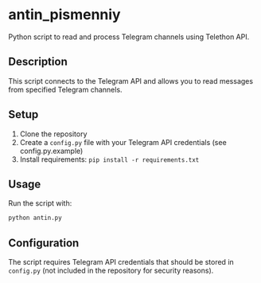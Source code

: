 # antin_pismenniy
Python script to read and process Telegram channels using Telethon API.

## Description
This script connects to the Telegram API and allows you to read messages from specified Telegram channels.

## Setup
1. Clone the repository
2. Create a `config.py` file with your Telegram API credentials (see config.py.example)
3. Install requirements: `pip install -r requirements.txt`

## Usage
Run the script with:
```python
python antin.py
```

## Configuration
The script requires Telegram API credentials that should be stored in `config.py` (not included in the repository for security reasons).
